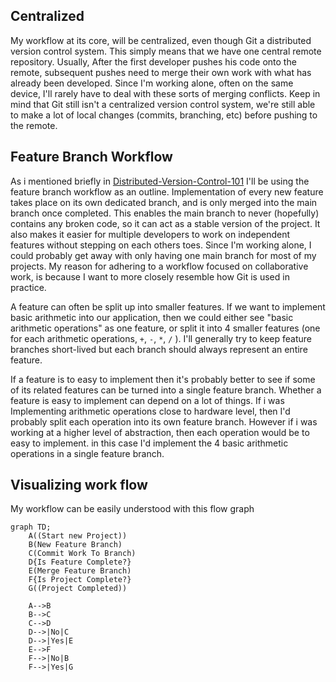## Centralized
My workflow at its core, will be centralized, even though Git a distributed version control system. This simply means that we have one central remote repository. Usually, After the first developer pushes his code onto the remote, subsequent pushes need to merge their own work with what has already been developed. Since I'm working alone, often on the same device, I'll rarely have to deal with these sorts of merging conflicts. Keep in mind that Git still isn't a centralized version control system, we're still able to make a lot of local changes (commits, branching, etc) before pushing to the remote.
## Feature Branch Workflow
As i mentioned briefly in [Distributed-Version-Control-101](https://github.com/sdraken/Distributed-Version-Control-101) I'll be using the feature branch workflow as an outline. Implementation of every new feature takes place on its own dedicated branch, and is only merged into the main branch once completed. This enables the main branch to never (hopefully) contains any broken code, so it can act as a stable version of the project. It also makes it easier for multiple developers to work on independent features without stepping on each others toes. Since I'm working alone, I could probably get away with only having one main branch for most of my projects. My reason for adhering to a workflow focused on collaborative work, is because I want to more closely resemble how Git is used in practice. 

A feature can often be split up into smaller features. If we want to implement basic arithmetic into our application, then we could either see "basic arithmetic operations" as one feature, or split it into 4 smaller features (one for each arithmetic operations, `+`, `-`, `*`, `/` ).  I'll generally try to keep feature branches short-lived but each branch should always represent an entire feature. 

If a feature is to easy to implement then it's probably better to see if some of its related features can be turned into a single feature branch. Whether a feature is easy to implement can depend on a lot of things. If i was Implementing arithmetic operations close to hardware level, then I'd probably split each operation into its own feature branch. However if i was working at a higher level of abstraction, then each operation would be to easy to implement. in this case I'd implement the 4 basic arithmetic operations in a single feature branch. 

## Visualizing work flow
My workflow can be easily understood with this flow graph
```mermaid
graph TD;
	A((Start new Project))
	B(New Feature Branch)
	C(Commit Work To Branch)
	D{Is Feature Complete?}
	E(Merge Feature Branch)
	F{Is Project Complete?}
	G((Project Completed))
	
    A-->B
    B-->C
    C-->D
    D-->|No|C
    D-->|Yes|E
    E-->F
    F-->|No|B
    F-->|Yes|G

```



